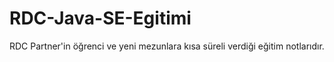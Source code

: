 # RDC-Java-SE-Egitimi

RDC Partner'in öğrenci ve yeni mezunlara kısa süreli verdiği eğitim notlarıdır.
